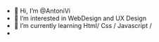 - 👋 Hi, I’m @AntoniVi
- 👀 I’m interested in WebDesign and UX Design 
- 🌱 I’m currently learning Html/ Css / Javascript /
- 

<!---
AntoniVi/AntoniVi is a ✨ special ✨ repository because its `README.md` (this file) appears on your GitHub profile.
You can click the Preview link to take a look at your changes.
--->
